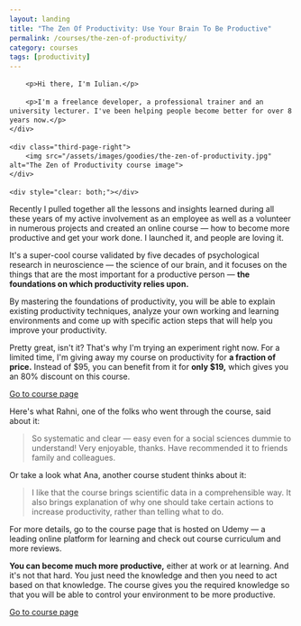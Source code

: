 ```yaml
---
layout: landing
title: "The Zen Of Productivity: Use Your Brain To Be Productive"
permalink: /courses/the-zen-of-productivity/
category: courses
tags: [productivity]
---
```


<div class="margin-top-lg"></div>

<div>
    <div class="two-thirds-page-left">

        <p>Hi there, I'm Iulian.</p>

        <p>I'm a freelance developer, a professional trainer and an university lecturer. I've been helping people become better for over 8 years now.</p>
    </div>

    <div class="third-page-right">
        <img src="/assets/images/goodies/the-zen-of-productivity.jpg" alt="The Zen of Productivity course image">
    </div>

    <div style="clear: both;"></div>
</div>

Recently I pulled together all the lessons and insights learned during all these years of my active involvement as an employee as well as a volunteer in numerous projects and created an online course — how to become more productive and get your work done. I launched it, and people are loving it.

It's a super-cool course validated by five decades of psychological research in neuroscience — the science of our brain, and it focuses on the things that are the most important for a productive person — **the foundations on which productivity relies upon.**

By mastering the foundations of productivity, you will be able to explain existing productivity techniques, analyze your own working and learning environments and come up with specific action steps that will help you improve your productivity.

Pretty great, isn't it? That's why I'm trying an experiment right now. For a limited time, I'm giving away my course on productivity for **a fraction of price.** Instead of $95, you can benefit from it for **only $19,** which gives you an 80% discount on this course.

<div class="center margin-tb-sm">
    <a class="button button-goodie landing-action-button" href='https://www.udemy.com/the-zen-of-productivity-use-your-brain-to-be-productive/?couponCode=HEROES-LAUNCH' target="_blank">Go to course page</a>
    <div style="clear:both;"></div>
</div>

Here's what Rahni, one of the folks who went through the course, said about it:

>So systematic and clear — easy even for a social sciences dummie to understand! Very enjoyable, thanks. Have recommended it to friends family and colleagues.

Or take a look what Ana, another course student thinks about it:

>I like that the course brings scientific data in a comprehensible way. It also brings explanation of why one should take certain actions to increase productivity, rather than telling what to do.

For more details, go to the course page that is hosted on Udemy — a leading online platform for learning and check out course curriculum and more reviews. 

**You can become much more productive,** either at work or at learning. And it's not that hard. You just need the knowledge and then you need to act based on that knowledge. The course gives you the required knowledge so that you will be able to control your environment to be more productive.

<div class="center margin-tb-sm">
    <a class="button button-goodie landing-action-button" href='https://www.udemy.com/the-zen-of-productivity-use-your-brain-to-be-productive/?couponCode=HEROES-LAUNCH' target="_blank">Go to course page</a>
    <div style="clear:both;"></div>
</div>
